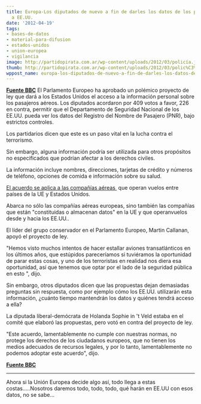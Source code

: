 ```yaml
---
title: Europa-Los diputados de nuevo a fin de darles los datos de los pasajeros aéreos
  a EE.UU.
date: '2012-04-19'
tags:
- bases-de-datos
- material-para-difusion
- estados-unidos
- union-europea
- vigilancia
image: http://partidopirata.com.ar/wp-content/uploads/2012/03/policía.jpg
thumb: http://partidopirata.com.ar/wp-content/uploads/2012/03/polic%C3%ADa-150x150.jpg
wppost_name: europa-los-diputados-de-nuevo-a-fin-de-darles-los-datos-de-los-pasajeros-aereos-a-ee-uu
---
```


<strong><a href="http://www.bbc.co.uk/news/world-europe-17764365#TWEET128963" target="_blank">Fuente BBC</a></strong>
El Parlamento Europeo ha aprobado un polémico proyecto de ley que dará a los Estados Unidos el acceso a la información personal sobre los pasajeros aéreos.
Los diputados acordaron por 409 votos a favor, 226 en contra, permitir que el Departamento de Seguridad Nacional de los EE.UU. pueda ver los datos del Registro del Nombre de Pasajero (PNR), bajo estrictos controles.

Los partidarios dicen que este es un paso vital en la lucha contra el terrorismo.

Sin embargo, alguna información podría ser utilizada para otros propósitos no especificados que podrían afectar a los derechos civiles.

La información incluye nombres, direcciones, tarjetas de crédito y números de teléfono, opciones de comida e información sobre su salud.

<a title="Text of EU-US agreement on air passenger data - pdf" href="http://register.consilium.europa.eu/pdf/en/11/st17/st17434.en11.pdf">El acuerdo se aplica a las compañías aéreas </a> que operan vuelos entre países de la UE y Estados Unidos.

Abarca no sólo las compañías aéreas europeas, sino también las compañías que están "constituidas o almacenan datos" en la UE y que operanvuelos desde y hacia los EE.UU..

El líder del grupo conservador en el Parlamento Europeo, Martin Callanan, apoyó el proyecto de ley.

"Hemos visto muchos intentos de hacer estallar aviones transatlánticos en los últimos años, que estúpidos pareceríamos si tuviéramos la oportunidad de parar estas cosas, y uno de los terroristas en realidad nos diera esa oportunidad, así que tenemos que optar por el lado de la seguridad pública en esto ", dijo.

Sin embargo, otros diputados dicen que las propuestas dejan demasiadas preguntas sin respuesta, como por ejemplo cómo los EE.UU. utilizarán esta información, ¿cuánto tiempo mantendrán los datos y quiénes tendrá acceso a ella?

La diputada liberal-demócrata de Holanda Sophie in 't Veld estaba en el comité que elaboró ​​las propuestas, pero votó en contra del proyecto de ley.

"Este acuerdo, lamentablemente no cumple con nuestras normas, no protege los derechos de los ciudadanos europeos, que no tienen los medios adecuados de recursos legales, y por lo tanto, lamentablemente no podemos adoptar este acuerdo", dijo.

<strong><a href="http://www.bbc.co.uk/news/world-europe-17764365#TWEET128963" target="_blank">Fuente BBC</a></strong>

<hr />

Ahora si la Unión Europea decide algo así, todo llega a estas costas.....Nosotros daremos todo, todo, todo, qué harán en EE.UU con esos datos, no se sabe...
